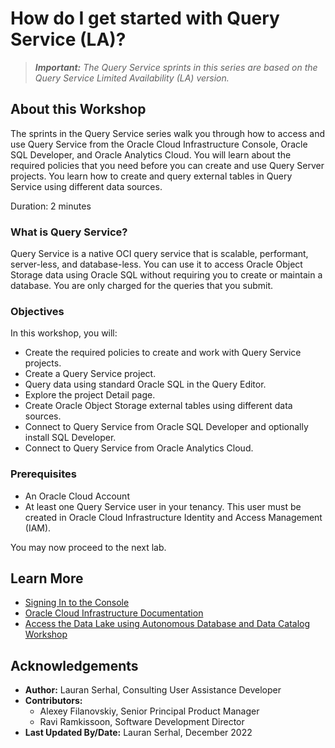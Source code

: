 # How do I get started with Query Service (LA)?

>**_Important:_**
_The Query Service sprints in this series are based on the Query Service Limited Availability (LA) version._

## About this Workshop

The sprints in the Query Service series walk you through how to access and use Query Service from the Oracle Cloud Infrastructure Console, Oracle SQL Developer, and Oracle Analytics Cloud. You will learn about the required policies that you need before you can create and use Query Server projects. You learn how to create and query external tables in Query Service using different data sources.

Duration: 2 minutes

### What is Query Service?

Query Service is a native OCI query service that is scalable, performant, server-less, and database-less. You can use it to access Oracle Object Storage data using Oracle SQL without requiring you to create or maintain a database. You are only charged for the queries that you submit.

### Objectives

In this workshop, you will:

* Create the required policies to create and work with Query Service projects.
* Create a Query Service project.
* Query data using standard Oracle SQL in the Query Editor.
* Explore the project Detail page.
* Create Oracle Object Storage external tables using different data sources.
* Connect to Query Service from Oracle SQL Developer and optionally install SQL Developer.
* Connect to Query Service from Oracle Analytics Cloud.

### Prerequisites

* An Oracle Cloud Account
* At least one Query Service user in your tenancy. This user must be created in Oracle Cloud Infrastructure Identity and Access Management (IAM).

You may now proceed to the next lab.

## Learn More

* [Signing In to the Console](https://docs.cloud.oracle.com/en-us/iaas/Content/GSG/Tasks/signingin.htm)
* [Oracle Cloud Infrastructure Documentation](https://docs.cloud.oracle.com/en-us/iaas/Content/GSG/Concepts/baremetalintro.htm)
* [Access the Data Lake using Autonomous Database and Data Catalog Workshop](https://livelabs.oracle.com/pls/apex/dbpm/r/livelabs/view-workshop?wid=877)


## Acknowledgements
* **Author:** Lauran Serhal, Consulting User Assistance Developer
* **Contributors:**
    + Alexey Filanovskiy, Senior Principal Product Manager
    + Ravi Ramkissoon, Software Development Director
* **Last Updated By/Date:** Lauran Serhal, December 2022
